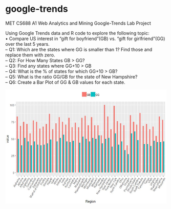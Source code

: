 # google-trends

MET CS688 A1 Web Analytics and Mining
Google-Trends Lab Project

Using Google Trends data and R code to explore the following topic: <br>
• Compare US interest in “gift for boyfriend”(GB) vs. “gift for girlfriend”(GG) over the last 5 years.<br>
– Q1: Which are the states where GG is smaller than 1? Find those and replace them with zero. <br/>
– Q2: For How Many States GB > GG? <br>
– Q3: Find any states where GG+10 > GB <br>
– Q4: What is the % of states for which GG+10 > GB? <br>
– Q5: What is the ratio GG/GB for the state of New Hampshire? <br>
– Q6: Create a Bar Plot of GG & GB values for each state. <br>


![alt tag](https://github.com/dylan-kuo/google-trends/blob/master/Bar_Plot_GG_GB.JPG)






